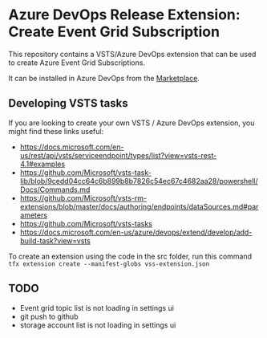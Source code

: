 # Azure DevOps Release Extension: Create Event Grid Subscription

This repository contains a VSTS/Azure DevOps extension that can be used
to create Azure Event Grid Subscriptions.

It can be installed in Azure DevOps from the [Marketplace](https://marketplace.visualstudio.com/items?itemName=RasmusWatjen.EventGridSubscriptionExtension).

## Developing VSTS tasks

If you are looking to create your own VSTS / Azure DevOps extension, you 
might find these links useful:

* https://docs.microsoft.com/en-us/rest/api/vsts/serviceendpoint/types/list?view=vsts-rest-4.1#examples
* https://github.com/Microsoft/vsts-task-lib/blob/9cedd04cc64c6b899b8b7826c54ec67c4682aa28/powershell/Docs/Commands.md
* https://github.com/Microsoft/vsts-rm-extensions/blob/master/docs/authoring/endpoints/dataSources.md#parameters
* https://github.com/Microsoft/vsts-tasks
* https://docs.microsoft.com/en-us/azure/devops/extend/develop/add-build-task?view=vsts

To create an extension using the code in the src folder, run this command
`tfx extension create --manifest-globs vss-extension.json`

## TODO

* Event grid topic list is not loading in settings ui
* git push to github
* storage account list is not loading in settings ui
